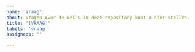 ```yaml
---
name: 'Vraag'
about: Vragen over de API's in deze repository kunt u hier stellen.
title: "[VRAAG]"
labels: 'vraag'
assignees: ''

---
```

